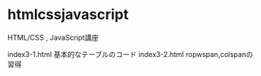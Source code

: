 # htmlcssjavascript
HTML/CSS , JavaScript講座

index3-1.html	基本的なテーブルのコード
index3-2.html	ropwspan,colspanの習得
